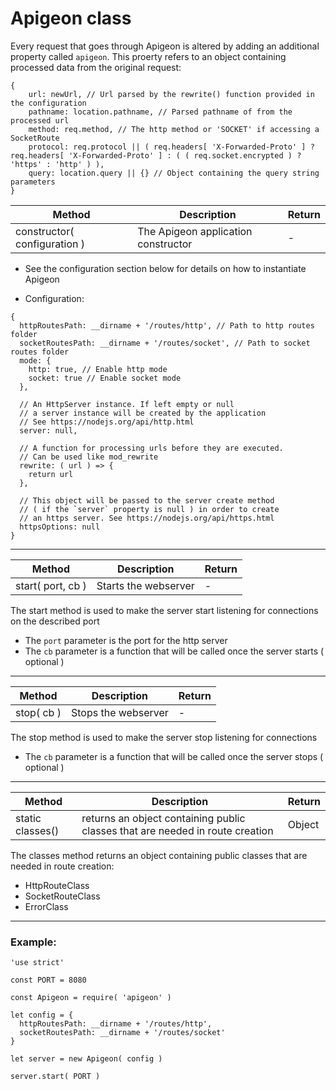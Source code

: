 # Apigeon class

Every request that goes through Apigeon is altered by adding an additional property called `apigeon`. This proerty refers to an object containing processed data from the original request:

```
{
    url: newUrl, // Url parsed by the rewrite() function provided in the configuration
    pathname: location.pathname, // Parsed pathname of from the processed url
    method: req.method, // The http method or 'SOCKET' if accessing a SocketRoute
    protocol: req.protocol || ( req.headers[ 'X-Forwarded-Proto' ] ? req.headers[ 'X-Forwarded-Proto' ] : ( ( req.socket.encrypted ) ? 'https' : 'http' ) ),
    query: location.query || {} // Object containing the query string parameters
}
```

Method | Description | Return
--- | --- | ---
constructor( configuration ) |  The Apigeon application constructor | -

- See the configuration section below for details on how to instantiate Apigeon

- Configuration:

```
{
  httpRoutesPath: __dirname + '/routes/http', // Path to http routes folder
  socketRoutesPath: __dirname + '/routes/socket', // Path to socket routes folder
  mode: {
    http: true, // Enable http mode
    socket: true // Enable socket mode
  },

  // An HttpServer instance. If left empty or null
  // a server instance will be created by the application
  // See https://nodejs.org/api/http.html
  server: null,

  // A function for processing urls before they are executed.
  // Can be used like mod_rewrite
  rewrite: ( url ) => {
    return url
  },

  // This object will be passed to the server create method
  // ( if the `server` property is null ) in order to create
  // an https server. See https://nodejs.org/api/https.html
  httpsOptions: null
}
```

---

Method | Description | Return
--- | --- | ---
start( port, cb ) | Starts the webserver | -

The start method is used to make the server start listening for connections on the described port

- The `port` parameter is the port for the http server
- The `cb` parameter is a function that will be called once the server starts ( optional )

---

Method | Description | Return
--- | --- | ---
stop( cb ) | Stops the webserver  | -

The stop method is used to make the server stop listening for connections

- The `cb` parameter is a function that will be called once the server stops ( optional )

---

Method | Description | Return
--- | --- | ---
static classes() | returns an object containing public classes that are needed in route creation | Object

The classes method returns an object containing public classes that are needed in route creation:


 - HttpRouteClass
 - SocketRouteClass
 - ErrorClass

---

### Example:

```
'use strict'

const PORT = 8080

const Apigeon = require( 'apigeon' )

let config = {
  httpRoutesPath: __dirname + '/routes/http',
  socketRoutesPath: __dirname + '/routes/socket'
}

let server = new Apigeon( config )

server.start( PORT )

```
